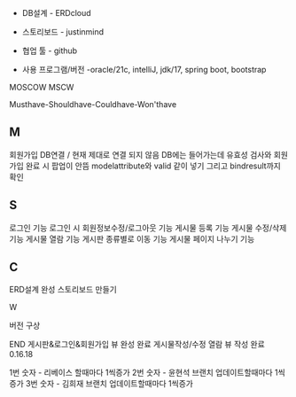 * DB설계 - ERDcloud

* 스토리보드 - justinmind

* 협업 툴 - github

* 사용 프로그램/버전 -oracle/21c, intelliJ, jdk/17, spring boot, bootstrap



MOSCOW MSCW

Musthave-Shouldhave-Couldhave-Won'thave

## M
회원가입 DB연결 / 현재 제대로 연결 되지 않음 DB에는 들어가는데 유효성 검사와 회원가입 완료 시 팝업이 안뜸 modelattribute와 valid 같이 넣기 그리고 bindresult까지 확인




## S
로그인 기능
로그인 시 회원정보수정/로그아웃 기능
게시물 등록 기능
게시물 수정/삭제기능
게시물 열람 기능
게시판 종류별로 이동 기능
게시물 페이지 나누기 기능




## C
ERD설계 완성
스토리보드 만들기

W


버전 구상

END
게시판&로그인&회원가입 뷰 완성 완료
게시물작성/수정 열람 뷰 작성 완료
0.16.18

1번 숫자 - 리베이스 할때마다 1씩증가
2번 숫자 - 윤현석 브랜치 업데이트할때마다 1씩증가
3번 숫자 - 김희재 브랜치 업데이트할때마다 1씩증가
